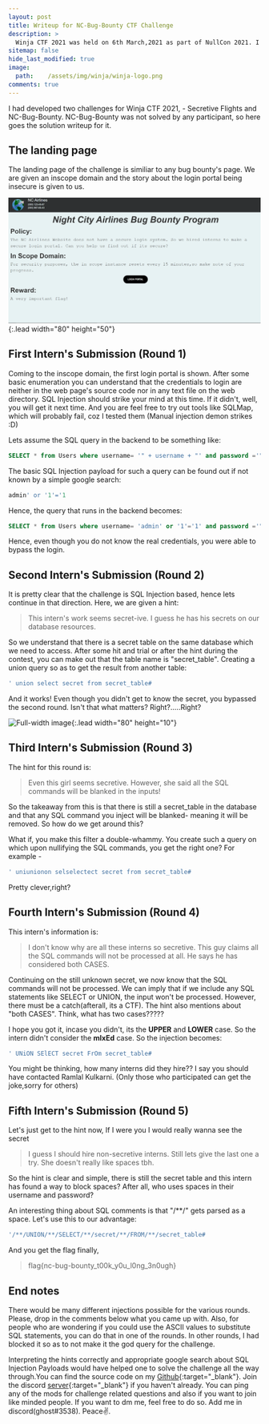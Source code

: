 ```yaml
---
layout: post
title: Writeup for NC-Bug-Bounty CTF Challenge 
description: >
  Winja CTF 2021 was held on 6th March,2021 as part of NullCon 2021. I was a part of the dev team. Here is the writeup for the unsolved hard difficulty challenge NC-Bug-Bounty that I developed.
sitemap: false
hide_last_modified: true
image:
  path:    /assets/img/winja/winja-logo.png
comments: true
---
```


I had developed two challenges for Winja CTF 2021, - Secretive Flights and NC-Bug-Bounty. NC-Bug-Bounty was not solved by any participant, so here goes the solution writeup for it.



## The landing page

The landing page of the challenge is similiar to any bug bounty's page. We are given an inscope domain and the story about the login portal being insecure is given to us.

![Full-width image](./assets/img/winja/landing-page.png){:.lead width="80" height="50"} 

## First Intern's Submission (Round 1)

Coming to the inscope domain, the first login portal is shown. After some basic enumeration you can understand that the credentials to login are neither in the web page's source code nor in any text file on the web directory. SQL Injection should strike your mind at this time. If it didn't, well, you will get it next time. And you are feel free to try out tools like SQLMap, which will probably fail, coz I tested them (Manual injection demon strikes :D) 

Lets assume the SQL query in the backend to be something like:

```sql
SELECT * from Users where username= '" + username + "' and password ='" + password + "'";
```

The basic SQL Injection payload for such a query can be found out if not known by a simple google search:

```sql
admin' or '1'='1
```

Hence, the query that runs in the backend becomes:

```sql
SELECT * from Users where username= 'admin' or '1'='1' and password ='" + password + "'";
```

Hence, even though you do not know the real credentials, you were able to bypass the login.

## Second Intern's Submission (Round 2)

It is pretty clear that the challenge is SQL Injection based, hence lets continue in that direction. Here, we are given a hint:

> This intern's work seems secret-ive. I guess he has his secrets on our database resources.

So we understand that there is a secret table on the same database which we need to access. After some hit and trial or after the hint during the contest, you can make out that the table name is "secret_table". Creating a union query so as to get the result from another table:

```sql
' union select secret from secret_table#
```
And it works! Even though you didn't get to know the secret, you bypassed the second round. Isn't that what matters? Right?.....Right?

![Full-width image](/blog/assets/img/winja/secrets-meme.gif){:.lead width="80" height="10"} 

## Third Intern's Submission (Round 3)

The hint for this round is:

> Even this girl seems secretive. However, she said all the SQL commands will be blanked in the inputs!

So the takeaway from this is that there is still a secret_table in the database and that any SQL command you inject will be blanked- meaning it will be removed. So how do we get around this?

What if, you make this filter a double-whammy. You create such a query on which upon nullifying the SQL commands, you get the right one? For example - 

```sql
' uniunionon selselectect secret from secret_table#
```

Pretty clever,right?

## Fourth Intern's Submission (Round 4)

This intern's information is:

> I don't know why are all these interns so secretive. This guy claims all the SQL commands will not be processed at all. He says he has considered both CASES.

Continuing on the still unknown secret, we now know that the SQL commands will not be processed. We can imply that if we include any SQL statements like SELECT or UNION, the input won't be processed. However, there must be a catch(afterall, its a CTF). The hint also mentions about "both CASES". Think, what has two cases?????

I hope you got it, incase you didn't, its the <strong>UPPER</strong> and <strong>LOWER</strong> case. So the intern didn't consider the <strong>mIxEd</strong> case. So the injection becomes:

```sql
' UNiON SElECT secret FrOm secret_table#
```

You might be thinking, how many interns did they hire?? I say you should have contacted Ramlal Kulkarni. (Only those who participated can get the joke,sorry for others)

## Fifth Intern's Submission (Round 5)

Let's just get to the hint now, If I were you I would really wanna see the secret

> I guess I should hire non-secretive interns. Still lets give the last one a try. She doesn't really like spaces tbh.

So the hint is clear and simple, there is still the secret table and this intern has found a way to block spaces? After all, who uses spaces in their username and password?

An interesting thing about SQL comments is that "/**/" gets parsed as a space. Let's use this to our advantage:

```sql
'/**/UNION/**/SELECT/**/secret/**/FROM/**/secret_table#
```

And you get the flag finally, 
> flag{nc-bug-bounty_t00k_y0u_l0ng_3n0ugh}

## End notes

There would be many different injections possible for the various rounds. Please, drop in the comments below what you came up with. Also, for people who are wondering if you could use the ASCII values to substitute SQL statements, you can do that in one of the rounds. In other rounds, I had blocked it so as to not make it the god query for the challenge.

Interpreting the hints correctly and appropriate google search about SQL Injection Payloads would have helped one to solve the challenge all the way through.You can find the source code on my [Github](https://github.com/aneeshdua/Winja-CTF-Challenges){:target="_blank"}. Join the discord [server](https://discord.com/invite/AawhaQy){:target="_blank"} if you haven't already. You can ping any of the mods for challenge related questions and also if you want to join like minded people. If you want to dm me, feel free to do so. Add me in discord(ghost#3538). Peace✌. 